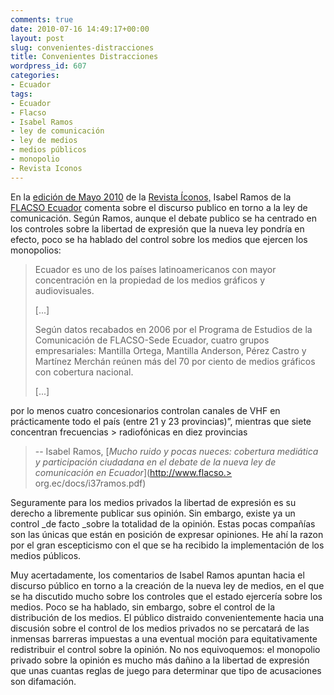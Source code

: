 ```yaml
---
comments: true
date: 2010-07-16 14:49:17+00:00
layout: post
slug: convenientes-distracciones
title: Convenientes Distracciones
wordpress_id: 607
categories:
- Ecuador
tags:
- Ecuador
- Flacso
- Isabel Ramos
- ley de comunicación
- ley de medios
- medios públicos
- monopolio
- Revista Iconos
---
```


En la [edición de Mayo 2010](http://www.flacso.org.ec/html/pub1.php?p_number=LB_0000731) de la [Revista Íconos,](http://www.flacso.org.ec/html/iconos.html) Isabel Ramos de la [FLACSO Ecuador](http://www.flacso.org.ec/) comenta sobre el discurso publico en torno a la ley de comunicación. Según Ramos, aunque el debate publico se ha centrado en los controles sobre la libertad de expresión que la nueva ley pondría en efecto, poco se ha hablado del control sobre los medios que ejercen los monopolios:


> Ecuador es uno de los países latinoamericanos con mayor concentración en la propiedad de los medios gráficos y audiovisuales.
> 
> [...]
>
> Según datos recabados en 2006 por el Programa de Estudios de la Comunicación de FLACSO-Sede Ecuador, cuatro grupos empresariales: Mantilla Ortega, Mantilla Anderson, Pérez Castro y Martínez Merchán reúnen más del 70 por ciento de medios gráficos con cobertura nacional.
>
> [...]
>
por lo menos cuatro concesionarios controlan canales de VHF en prácticamente todo el país (entre 21 y 23 provincias)”, mientras que siete concentran frecuencias > radiofónicas en diez provincias
> 
> -- Isabel Ramos, [*Mucho ruido y pocas nueces: cobertura mediática y participación ciudadana en el debate de la nueva ley de comunicación en Ecuador*](http://www.flacso.> org.ec/docs/i37ramos.pdf)


Seguramente para los medios privados la libertad de expresión es su derecho a libremente publicar sus opinión. Sin embargo, existe ya un control _de facto _sobre la totalidad de la opinión. Estas pocas compañías son las únicas que están en posición de expresar opiniones. He ahí la razon por el gran escepticismo con el que se ha recibido la implementación de los medios públicos.

Muy acertadamente, los comentarios de Isabel Ramos apuntan hacia el discurso público en torno a la creación de la nueva ley de medios, en el que se ha discutido mucho sobre los controles que el estado ejercería sobre los medios. Poco se ha hablado, sin embargo, sobre el control de la distribución de los medios. El público distraido convenientemente hacia una discusión sobre el control de los medios privados no se percatará de las inmensas barreras impuestas a una eventual moción para equitativamente redistribuir el control sobre la opinión. No nos equivoquemos: el monopolio privado sobre la opinión es mucho más dañino a la libertad de expresión que unas cuantas reglas de juego para determinar que tipo de acusaciones son difamación.
